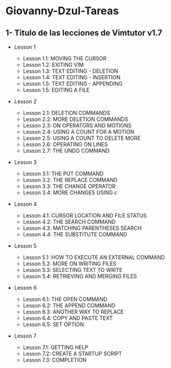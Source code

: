 # Giovanny-Dzul-Tareas

## 1- Titulo de las lecciones de Vimtutor v1.7

* Lesson 1
	* Lesson 1.1: MOVING THE CURSOR
	* Lesson 1.2: EXITING VIM
	* Lesson 1.3: TEXT EDITING - DELETION
	* Lesson 1.4: TEXT EDITING - INSERTION
	* Lesson 1.5: TEXT EDITING - APPENDING
	* Lesson 1.5: EDITING A FILE

* Lesson 2
	* Lesson 2.1: DELETION COMMANDS
	* Lesson 2.2: MORE DELETION COMMANDS
	* Lesson 2.3: ON OPERATORS AND MOTIONS
	* Lesson 2.4: USING A COUNT FOR A MOTION
	* Lesson 2.5: USING A COUNT TO DELETE MORE
	* Lesson 2.6: OPERATING ON LINES
	* Lesson 2.7: THE UNDO COMMAND

* Lesson 3
	* Lesson 3.1: THE PUT COMMAND
	* Lesson 3.2: THE REPLACE COMMAND
	* Lesson 3.3: THE CHANGE OPERATOR
	* Lesson 3.4: MORE CHANGES USING c

* Lesson 4
	* Lesson 4.1: CURSOR LOCATION AND FILE STATUS
	* Lesson 4.2: THE SEARCH COMMAND
	* Lesson 4.3: MATCHING PARENTHESES SEARCH
	* Lesson 4.4: THE SUBSTITUTE COMMAND

* Lesson 5 
	* Lesson 5.1: HOW TO EXECUTE AN EXTERNAL COMMAND
	* Lesson 5.2: MORE ON WRITING FILES
	* Lesson 5.3: SELECTING TEXT TO WRITE
	* Lesson 5.4: RETRIEVING AND MERGING FILES

* Lesson 6
	* Lesson 6.1: THE OPEN COMMAND
	* Lesson 6.2: THE APPEND COMMAND
	* Lesson 6.3: ANOTHER WAY TO REPLACE
	* Lesson 6.4: COPY AND PASTE TEXT 
	* Lesson 6.5: SET OPTION

* Lesson 7
	* Lesson 7.1: GETTING HELP
	* Lesson 7.2: CREATE A STARTUP SCRIPT
	* Lesson 7.3: COMPLETION
